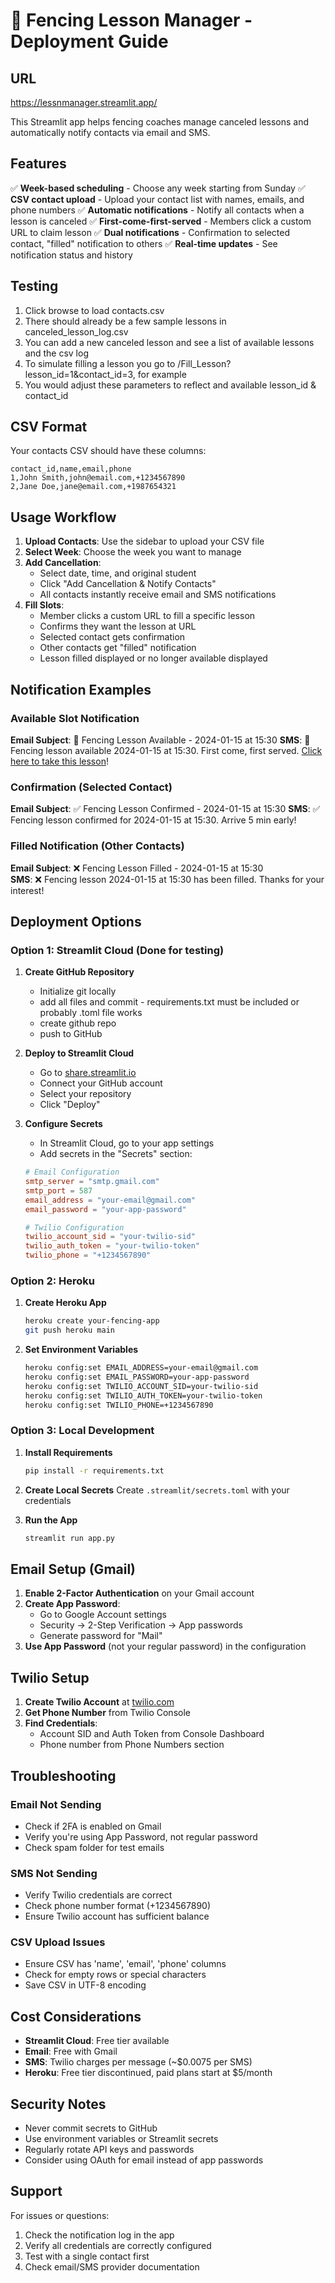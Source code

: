 # 🤺 Fencing Lesson Manager - Deployment Guide


## URL
https://lessnmanager.streamlit.app/


This Streamlit app helps fencing coaches manage canceled lessons and automatically notify contacts via email and SMS.

## Features

✅ **Week-based scheduling** - Choose any week starting from Sunday
✅ **CSV contact upload** - Upload your contact list with names, emails, and phone numbers
✅ **Automatic notifications** - Notify all contacts when a lesson is canceled
✅ **First-come-first-served** - Members click a custom URL to claim lesson
✅ **Dual notifications** - Confirmation to selected contact, "filled" notification to others
✅ **Real-time updates** - See notification status and history

## Testing
1. Click browse to load contacts.csv
2. There should already be a few sample lessons in canceled_lesson_log.csv  
3. You can add a new canceled lesson and see a list of available lessons and the csv log
4. To simulate filling a lesson you go to /Fill_Lesson?lesson_id=1&contact_id=3, for example
5. You would adjust these parameters to reflect and available lesson_id & contact_id

## CSV Format

Your contacts CSV should have these columns:
```csv
contact_id,name,email,phone
1,John Smith,john@email.com,+1234567890
2,Jane Doe,jane@email.com,+1987654321
```

## Usage Workflow

1. **Upload Contacts**: Use the sidebar to upload your CSV file
2. **Select Week**: Choose the week you want to manage
3. **Add Cancellation**: 
   - Select date, time, and original student
   - Click "Add Cancellation & Notify Contacts"
   - All contacts instantly receive email and SMS notifications
4. **Fill Slots**:
   - Member clicks a custom URL to fill a specific lesson
   - Confirms they want the lesson at URL 
   - Selected contact gets confirmation
   - Other contacts get "filled" notification
   - Lesson filled displayed or no longer available displayed

## Notification Examples

### Available Slot Notification
**Email Subject**: 🤺 Fencing Lesson Available - 2024-01-15 at 15:30
**SMS**: 🤺 Fencing lesson available 2024-01-15 at 15:30. First come, first served. [Click here to take this lesson](https::/some.com)!

### Confirmation (Selected Contact)
**Email Subject**: ✅ Fencing Lesson Confirmed - 2024-01-15 at 15:30
**SMS**: ✅ Fencing lesson confirmed for 2024-01-15 at 15:30. Arrive 5 min early!

### Filled Notification (Other Contacts)
**Email Subject**: ❌ Fencing Lesson Filled - 2024-01-15 at 15:30  
**SMS**: ❌ Fencing lesson 2024-01-15 at 15:30 has been filled. Thanks for your interest!


## Deployment Options

### Option 1: Streamlit Cloud (Done for testing)

1. **Create GitHub Repository**
   - Initialize git locally 
   - add all files and commit - requirements.txt must be included or probably .toml file works  
   - create github repo
   - push to GitHub

2. **Deploy to Streamlit Cloud**
   - Go to [share.streamlit.io](https://share.streamlit.io)
   - Connect your GitHub account
   - Select your repository
   - Click "Deploy"

3. **Configure Secrets**
   - In Streamlit Cloud, go to your app settings
   - Add secrets in the "Secrets" section:
   ```toml
   # Email Configuration
   smtp_server = "smtp.gmail.com"
   smtp_port = 587
   email_address = "your-email@gmail.com"
   email_password = "your-app-password"
   
   # Twilio Configuration
   twilio_account_sid = "your-twilio-sid"
   twilio_auth_token = "your-twilio-token"
   twilio_phone = "+1234567890"
   ```

### Option 2: Heroku

1. **Create Heroku App**
   ```bash
   heroku create your-fencing-app
   git push heroku main
   ```

2. **Set Environment Variables**
   ```bash
   heroku config:set EMAIL_ADDRESS=your-email@gmail.com
   heroku config:set EMAIL_PASSWORD=your-app-password
   heroku config:set TWILIO_ACCOUNT_SID=your-twilio-sid
   heroku config:set TWILIO_AUTH_TOKEN=your-twilio-token
   heroku config:set TWILIO_PHONE=+1234567890
   ```

### Option 3: Local Development

1. **Install Requirements**
   ```bash
   pip install -r requirements.txt
   ```

2. **Create Local Secrets**
   Create `.streamlit/secrets.toml` with your credentials

3. **Run the App**
   ```bash
   streamlit run app.py
   ```

## Email Setup (Gmail)

1. **Enable 2-Factor Authentication** on your Gmail account
2. **Create App Password**:
   - Go to Google Account settings
   - Security → 2-Step Verification → App passwords
   - Generate password for "Mail"
3. **Use App Password** (not your regular password) in the configuration

## Twilio Setup

1. **Create Twilio Account** at [twilio.com](https://twilio.com)
2. **Get Phone Number** from Twilio Console
3. **Find Credentials**:
   - Account SID and Auth Token from Console Dashboard
   - Phone number from Phone Numbers section


## Troubleshooting

### Email Not Sending
- Check if 2FA is enabled on Gmail
- Verify you're using App Password, not regular password
- Check spam folder for test emails

### SMS Not Sending  
- Verify Twilio credentials are correct
- Check phone number format (+1234567890)
- Ensure Twilio account has sufficient balance

### CSV Upload Issues
- Ensure CSV has 'name', 'email', 'phone' columns
- Check for empty rows or special characters
- Save CSV in UTF-8 encoding

## Cost Considerations

- **Streamlit Cloud**: Free tier available
- **Email**: Free with Gmail
- **SMS**: Twilio charges per message (~$0.0075 per SMS)
- **Heroku**: Free tier discontinued, paid plans start at $5/month

## Security Notes

- Never commit secrets to GitHub
- Use environment variables or Streamlit secrets
- Regularly rotate API keys and passwords
- Consider using OAuth for email instead of app passwords

## Support

For issues or questions:
1. Check the notification log in the app
2. Verify all credentials are correctly configured
3. Test with a single contact first
4. Check email/SMS provider documentation